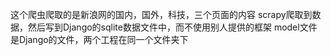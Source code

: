 这个爬虫爬取的是新浪网的国内，国外，科技，三个页面的内容
scrapy爬取到数据，然后写到Django的sqlite数据文件中，而不使用别人提供的框架
model文件是Django的文件，两个工程在同一个文件夹下
